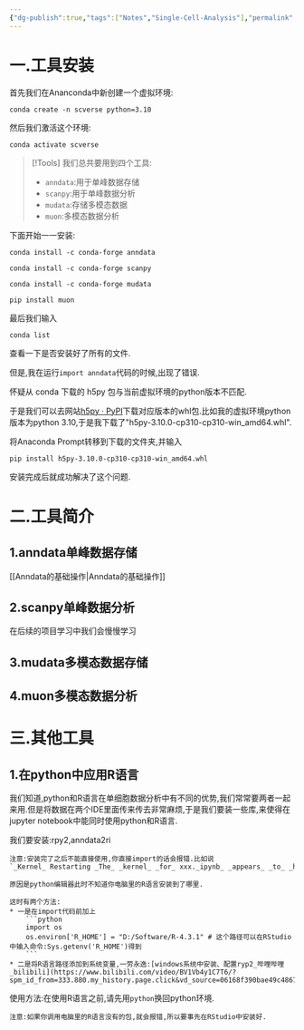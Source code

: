 ```yaml
---
{"dg-publish":true,"tags":["Notes","Single-Cell-Analysis"],"permalink":"/科研笔记/Single Cell Analysis/scverse 框架/","dgPassFrontmatter":true}
---
```


# 一.工具安装

首先我们在Ananconda中新创建一个虚拟环境:

```
conda create -n scverse python=3.10
```

然后我们激活这个环境:

```
conda activate scverse
```

> [!Tools]
> 我们总共要用到四个工具:
> * `anndata`:用于单峰数据存储
> * `scanpy`:用于单峰数据分析
> * `mudata`:存储多模态数据
> * `muon`:多模态数据分析

下面开始一一安装:

```
conda install -c conda-forge anndata
```

```
conda install -c conda-forge scanpy
```

```
conda install -c conda-forge mudata
```

```
pip install muon
```

最后我们输入

```
conda list
```

查看一下是否安装好了所有的文件.

但是,我在运行`import anndata`代码的时候,出现了错误.

怀疑从 conda 下载的 h5py 包与当前虚拟环境的python版本不匹配.

于是我们可以去网站[h5py · PyPI](https://pypi.org/project/h5py/#history)下载对应版本的whl包.比如我的虚拟环境python版本为python 3.10,于是我下载了"h5py-3.10.0-cp310-cp310-win_amd64.whl".

将Anaconda Prompt转移到下载的文件夹,并输入

```
pip install h5py-3.10.0-cp310-cp310-win_amd64.whl
```

安装完成后就成功解决了这个问题.
# 二.工具简介

## 1.anndata单峰数据存储

[[Anndata的基础操作\|Anndata的基础操作]]
## 2.scanpy单峰数据分析

在后续的项目学习中我们会慢慢学习
## 3.mudata多模态数据存储


## 4.muon多模态数据分析


# 三.其他工具

## 1.在python中应用R语言

我们知道,python和R语言在单细胞数据分析中有不同的优势,我们常常要两者一起来用.但是将数据在两个IDE里面传来传去非常麻烦,于是我们要装一些库,来使得在jupyter notebook中能同时使用python和R语言.

我们要安装:rpy2,anndata2ri

```ad-caution
注意:安装完了之后不能直接使用,你直接import的话会报错.比如说`_Kernel_ Restarting _The_ _kernel_ _for_ xxx._ipynb_ _appears_ _to_ _have_ _died_. _It_ _will_ _restart_ automatically.`

原因是python编辑器此时不知道你电脑里的R语言安装到了哪里.

这时有两个方法:
* 一是在import代码前加上
	```python
	import os
	os.environ['R_HOME'] = "D:/Software/R-4.3.1" # 这个路径可以在RStudio中输入命令:Sys.getenv('R_HOME')得到
	```
* 二是将R语言路径添加到系统变量,一劳永逸:[windows系统中安装、配置ryp2_哔哩哔哩_bilibili](https://www.bilibili.com/video/BV1Vb4y1C7T6/?spm_id_from=333.880.my_history.page.click&vd_source=06168f390bae49c4867767c52a20e87c)
```

使用方法:在使用R语言之前,请先用`python`换回python环境.

```ad-caution
注意:如果你调用电脑里的R语言没有的包,就会报错,所以要事先在RStudio中安装好.
```

